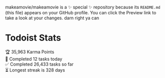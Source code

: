 makeamovie/makeamovie is a ✨ special ✨ repository because its `README.md` (this file) appears on your GitHub profile.
You can click the Preview link to take a look at your changes. darn right ya can

# Todoist Stats

<!-- TODO-IST:START -->
🏆  35,963 Karma Points           
🌸  Completed 12 tasks today           
✅  Completed 26,433 tasks so far           
⏳  Longest streak is 328 days
<!-- TODO-IST:END -->